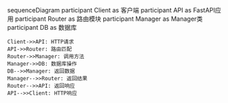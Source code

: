 sequenceDiagram
    participant Client as 客户端
    participant API as FastAPI应用
    participant Router as 路由模块
    participant Manager as Manager类
    participant DB as 数据库

    Client->>API: HTTP请求
    API->>Router: 路由匹配
    Router->>Manager: 调用方法
    Manager->>DB: 数据库操作
    DB-->>Manager: 返回数据
    Manager-->>Router: 返回结果
    Router-->>API: 返回响应
    API-->>Client: HTTP响应
